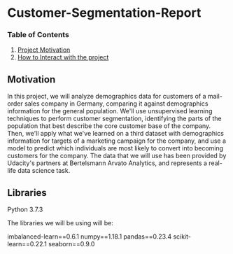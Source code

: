 # Customer-Segmentation-Report

### Table of Contents

1. [Project Motivation](#motivation)
2. [How to Interact with the project](#libraries)

## Motivation
In this project, we will analyze demographics data for customers of a mail-order sales company in Germany, comparing it against demographics information for the general population. We'll use unsupervised learning techniques to perform customer segmentation, identifying the parts of the population that best describe the core customer base of the company. Then, we'll apply what we've learned on a third dataset with demographics information for targets of a marketing campaign for the company, and use a model to predict which individuals are most likely to convert into becoming customers for the company. The data that we will use has been provided by Udacity's partners at Bertelsmann Arvato Analytics, and represents a real-life data science task.

## Libraries
Python 3.7.3

The libraries we will be using will be:

imbalanced-learn==0.6.1
numpy==1.18.1
pandas==0.23.4
scikit-learn==0.22.1
seaborn==0.9.0
